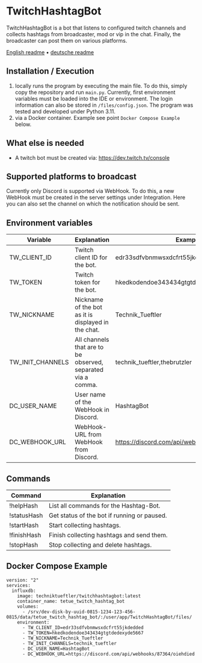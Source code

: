 # TwitchHashtagBot
TwitchHashtagBot is a bot that listens to configured twitch channels and collects hashtags from broadcaster, mod or vip in the chat. Finally, the broadcaster can post them on various platforms.

[English readme](https://github.com/Technik-Tueftler/TwitchHashtagBot/blob/main/README.md)
 • [deutsche readme](https://github.com/Technik-Tueftler/TwitchHashtagBot/blob/main/README.de.md)

## Installation / Execution
1. locally runs the program by executing the main file. To do this, simply copy the repository and run `main.py`. Currently, first environment variables must be loaded into the IDE or environment. The login information can also be stored in ``/files/config.json``. The program was tested and developed under Python 3.11.
2. via a Docker container. Example see point ``Docker Compose Example`` below.

## What else is needed
- A twitch bot must be created via: https://dev.twitch.tv/console

## Supported platforms to broadcast
Currently only Discord is supported via WebHook. To do this, a new WebHook must be created in the server settings under Integration. Here you can also set the channel on which the notification should be sent.

## Environment variables
|Variable| Explanation                                                  | Example                                         |
|---|--------------------------------------------------------------|-------------------------------------------------|
|TW_CLIENT_ID| Twitch client ID for the bot.                                | edr33sdfvbnmwsxdcfrt55jkdedded                  |
|TW_TOKEN| Twitch token for the bot.                                    | hkedkodendoe343434gtgtdedexyde5667              |
|TW_NICKNAME| Nickname of the bot as it is displayed in the chat.          | Technik_Tueftler                                |
|TW_INIT_CHANNELS| All channels that are to be observed, separated via a comma. | technik_tueftler,thebrutzler                    |
|DC_USER_NAME| User name of the WebHook in Discord.                         | HashtagBot                                      |
|DC_WEBHOOK_URL| WebHook-URL from WebHook from Discord.                       | https://discord.com/api/webhooks/87364/oiehdied |

## Commands
| Command     | Explanation                                 |
|-------------|---------------------------------------------|
| !helpHash   | List all commands for the Hashtag-Bot.      |
| !statusHash | Get status of the bot if running or paused. |
| !startHash  | Start collecting hashtags.                  |
| !finishHash | Finish collecting hashtags and send them.   |
| !stopHash   | Stop collecting and delete hashtags.        |

## Docker Compose Example
````commandline
version: "2"
services:
  influxdb:
    image: techniktueftler/twitchhashtagbot:latest
    container_name: tetue_twitch_hashtag_bot
    volumes:
      - /srv/dev-disk-by-uuid-0815-1234-123-456-0815/data/tetue_twitch_hashtag_bot/:/user/app/TwitchHashtagBot/files/
    environment:
      - TW_CLIENT_ID=edr33sdfvbnmwsxdcfrt55jkdedded
      - TW_TOKEN=hkedkodendoe343434gtgtdedexyde5667
      - TW_NICKNAME=Technik_Tueftler
      - TW_INIT_CHANNELS=technik_tueftler
      - DC_USER_NAME=HashtagBot
      - DC_WEBHOOK_URL=https://discord.com/api/webhooks/87364/oiehdied
````